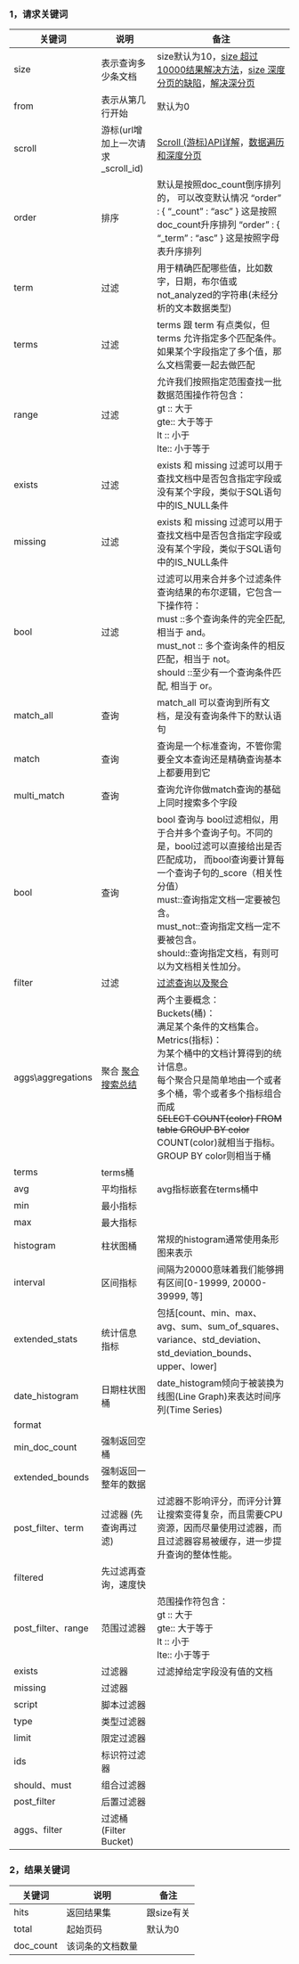 ### 1，请求关键词
关键词 | 说明 | 备注
---|---|---
size | 表示查询多少条文档 |size默认为10，[size 超过10000结果解决方法](https://blog.csdn.net/qq_18145031/article/details/53489370)，[size 深度分页的缺陷](https://note.youdao.com/)，[解决深分页](https://blog.csdn.net/feifantiyan/article/details/54096138)
from | 表示从第几行开始 |默认为0
scroll | 游标(url增加上一次请求_scroll_id) |[Scroll (游标)API详解](https://blog.csdn.net/xj626852095/article/details/50708213)，[数据遍历和深度分页](http://lxwei.github.io/posts/%E4%BD%BF%E7%94%A8scroll%E5%AE%9E%E7%8E%B0Elasticsearch%E6%95%B0%E6%8D%AE%E9%81%8D%E5%8E%86%E5%92%8C%E6%B7%B1%E5%BA%A6%E5%88%86%E9%A1%B5.html)
order | 排序 |默认是按照doc_count倒序排列的， 可以改变默认情况 “order” : { “_count” : “asc” } 这是按照doc_count升序排列 “order” : { “_term” : “asc” } 这是按照字母表升序排列
term | 过滤 |用于精确匹配哪些值，比如数字，日期，布尔值或not_analyzed的字符串(未经分析的文本数据类型)
terms | 过滤|terms 跟 term 有点类似，但 terms 允许指定多个匹配条件。如果某个字段指定了多个值，那么文档需要一起去做匹配
range  | 过滤|允许我们按照指定范围查找一批数据范围操作符包含：<br/>gt :: 大于<br/>gte:: 大于等于<br/>lt :: 小于<br/>lte:: 小于等于
exists  | 过滤|exists 和 missing 过滤可以用于查找文档中是否包含指定字段或没有某个字段，类似于SQL语句中的IS_NULL条件
missing  | 过滤|exists 和 missing 过滤可以用于查找文档中是否包含指定字段或没有某个字段，类似于SQL语句中的IS_NULL条件
bool  | 过滤|过滤可以用来合并多个过滤条件查询结果的布尔逻辑，它包含一下操作符：<br/>must ::多个查询条件的完全匹配,相当于 and。<br/>must_not :: 多个查询条件的相反匹配，相当于 not。<br/>should ::至少有一个查询条件匹配, 相当于 or。
match_all |查询 |match_all 可以查询到所有文档，是没有查询条件下的默认语句
match | 查询 |查询是一个标准查询，不管你需要全文本查询还是精确查询基本上都要用到它
multi_match | 查询 | 查询允许你做match查询的基础上同时搜索多个字段
bool | 查询 | bool 查询与 bool过滤相似，用于合并多个查询子句。不同的是，bool过滤可以直接给出是否匹配成功， 而bool查询要计算每一个查询子句的_score（相关性分值）<br/>must::查询指定文档一定要被包含。<br/>must_not::查询指定文档一定不要被包含。<br/>should::查询指定文档，有则可以为文档相关性加分。
filter | 过滤 |         [过滤查询以及聚合](https://my.oschina.net/LucasZhu/blog/1504544)
aggs\aggregations  | 聚合 [聚合搜索总结](https://my.oschina.net/LucasZhu/blog/1504396) |两个主要概念：<br/>Buckets(桶)：<br/>满足某个条件的文档集合。<br/>Metrics(指标)：<br/>为某个桶中的文档计算得到的统计信息。<br>每个聚合只是简单地由一个或者多个桶，零个或者多个指标组合而成<br> ~~SELECT COUNT(color) FROM table GROUP BY color~~<br>COUNT(color)就相当于指标。GROUP BY color则相当于桶
terms | terms桶 |
avg | 平均指标 | avg指标嵌套在terms桶中
min | 最小指标 |
max | 最大指标 |
histogram | 柱状图桶 | 常规的histogram通常使用条形图来表示 
interval | 区间指标 | 间隔为20000意味着我们能够拥有区间[0-19999, 20000-39999, 等]
extended_stats |统计信息 指标| 包括[count、min、max、avg、sum、sum_of_squares、variance、std_deviation、std_deviation_bounds、upper、lower]
date_histogram |日期柱状图桶|date_histogram倾向于被装换为线图(Line Graph)来表达时间序列(Time Series)
format |  |
min_doc_count | 强制返回空桶 |
extended_bounds | 强制返回一整年的数据 |
post_filter、term | 过滤器 (先查询再过滤)| 过滤器不影响评分，而评分计算让搜索变得复杂，而且需要CPU资源，因而尽量使用过滤器，而且过滤器容易被缓存，进一步提升查询的整体性能。
filtered | 先过滤再查询，速度快 |
post_filter、range|范围过滤器|范围操作符包含：<br/>gt :: 大于<br/>gte:: 大于等于<br/>lt :: 小于<br/>lte:: 小于等于
exists|过滤器|过滤掉给定字段没有值的文档
missing|过滤器|
script|脚本过滤器|
type|类型过滤器|
limit|限定过滤器|
ids|标识符过滤器|
should、must|组合过滤器|
post_filter|后置过滤器|
aggs、filter|过滤桶(Filter Bucket)|
### 2，结果关键词
关键词 | 说明 | 备注
---|---|---
hits | 返回结果集 |  跟size有关
total | 起始页码 |默认为0
doc_count| 该词条的文档数量 |
